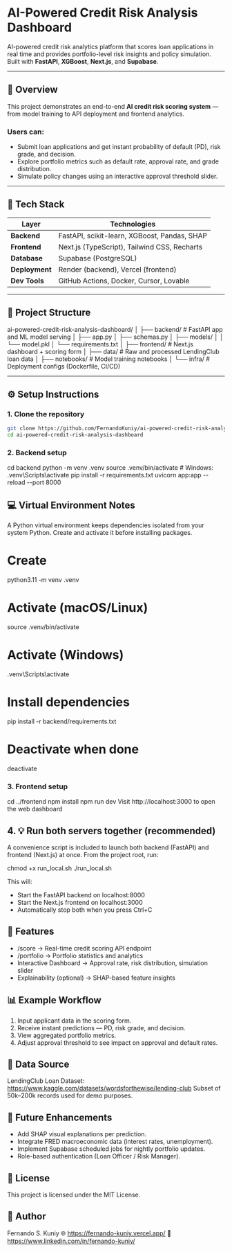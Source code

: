# AI-Powered Credit Risk Analysis Dashboard

AI-powered credit risk analytics platform that scores loan applications in real time and provides portfolio-level risk insights and policy simulation.  
Built with **FastAPI**, **XGBoost**, **Next.js**, and **Supabase**.

---

## 🚀 Overview
This project demonstrates an end-to-end **AI credit risk scoring system** — from model training to API deployment and frontend analytics.

### Users can:
- Submit loan applications and get instant probability of default (PD), risk grade, and decision.  
- Explore portfolio metrics such as default rate, approval rate, and grade distribution.  
- Simulate policy changes using an interactive approval threshold slider.

---

## 🧠 Tech Stack
| Layer | Technologies |
|-------|---------------|
| **Backend** | FastAPI, scikit-learn, XGBoost, Pandas, SHAP |
| **Frontend** | Next.js (TypeScript), Tailwind CSS, Recharts |
| **Database** | Supabase (PostgreSQL) |
| **Deployment** | Render (backend), Vercel (frontend) |
| **Dev Tools** | GitHub Actions, Docker, Cursor, Lovable |

---

## 📂 Project Structure
ai-powered-credit-risk-analysis-dashboard/
│
├── backend/ # FastAPI app and ML model serving
│ ├── app.py
│ ├── schemas.py
│ ├── models/
│ │ └── model.pkl
│ └── requirements.txt
│
├── frontend/ # Next.js dashboard + scoring form
│
├── data/ # Raw and processed LendingClub loan data
│
├── notebooks/ # Model training notebooks
│
└── infra/ # Deployment configs (Dockerfile, CI/CD)

---

## ⚙️ Setup Instructions

### 1. Clone the repository
```bash
git clone https://github.com/FernandoKuniy/ai-powered-credit-risk-analysis-dashboard.git
cd ai-powered-credit-risk-analysis-dashboard
```

### 2. Backend setup
cd backend
python -m venv .venv
source .venv/bin/activate   # Windows: .venv\Scripts\activate
pip install -r requirements.txt
uvicorn app:app --reload --port 8000

## 💻 Virtual Environment Notes
A Python virtual environment keeps dependencies isolated from your system Python.
Create and activate it before installing packages.
# Create
python3.11 -m venv .venv

# Activate (macOS/Linux)
source .venv/bin/activate

# Activate (Windows)
.venv\Scripts\activate

# Install dependencies
pip install -r backend/requirements.txt

# Deactivate when done
deactivate


### 3. Frontend setup
cd ../frontend
npm install
npm run dev
Visit http://localhost:3000 to open the web dashboard


## 4. 💡 Run both servers together (recommended)
A convenience script is included to launch both backend (FastAPI) and frontend (Next.js) at once.
From the project root, run:

chmod +x run_local.sh
./run_local.sh

This will:
- Start the FastAPI backend on localhost:8000
- Start the Next.js frontend on localhost:3000
- Automatically stop both when you press Ctrl+C


## 🧩 Features
- /score → Real-time credit scoring API endpoint
- /portfolio → Portfolio statistics and analytics
- Interactive Dashboard → Approval rate, risk distribution, simulation slider
- Explainability (optional) → SHAP-based feature insights

## 📊 Example Workflow
1. Input applicant data in the scoring form.
2. Receive instant predictions — PD, risk grade, and decision.
3. View aggregated portfolio metrics.
4. Adjust approval threshold to see impact on approval and default rates.

## 🧮 Data Source
LendingClub Loan Dataset: https://www.kaggle.com/datasets/wordsforthewise/lending-club
Subset of 50k–200k records used for demo purposes.

## 🧰 Future Enhancements
- Add SHAP visual explanations per prediction.
- Integrate FRED macroeconomic data (interest rates, unemployment).
- Implement Supabase scheduled jobs for nightly portfolio updates.
- Role-based authentication (Loan Officer / Risk Manager).

## 📝 License
This project is licensed under the MIT License.

## 👤 Author
Fernando S. Kuniy
🌐 https://fernando-kuniy.vercel.app/
💼 https://www.linkedin.com/in/fernando-kuniy/
